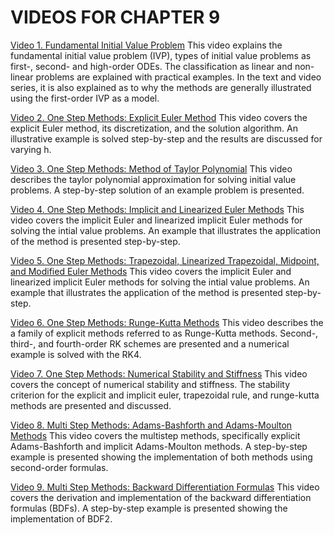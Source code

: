 #  VIDEOS FOR CHAPTER 9

[Video 1. Fundamental Initial Value Problem](https://youtu.be/wturVK8IdkE) This video explains the fundamental initial value problem (IVP), types of initial value problems as first-, second- and high-order ODEs. The classification as linear and non-linear problems are explained with practical examples. In the text and video series, it is also explained as to why the methods are generally illustrated using the first-order IVP as a model.

[Video 2. One Step Methods: Explicit Euler Method](https://youtu.be/LKAEhh0-oj8) This video covers the explicit Euler method, its discretization, and the solution algorithm. An illustrative example is solved step-by-step and the results are discussed for varying h.

[Video 3. One Step Methods: Method of Taylor Polynomial](https://youtu.be/3UKCFFHYwPU) This video describes the taylor polynomial approximation for solving initial value problems. A step-by-step solution of an example problem is presented.

[Video 4. One Step Methods: Implicit and Linearized Euler Methods](https://youtu.be/1vpJoTgDHCk) This video covers the implicit Euler and linearized implicit Euler methods for solving the intial value problems. An example that illustrates the application of the method is presented step-by-step.

[Video 5. One Step Methods: Trapezoidal, Linearized Trapezoidal, Midpoint, and Modified Euler Methods](https://youtu.be/io2lq9DOTZs) This video covers the implicit Euler and linearized implicit Euler methods for solving the intial value problems. An example that illustrates the application of the method is presented step-by-step.

[Video 6. One Step Methods: Runge-Kutta Methods](https://youtu.be/LPqqpLKPJH0) This video describes the a family of explicit methods referred to as Runge-Kutta methods. Second-, third-, and fourth-order RK schemes are presented and a numerical example is solved with the RK4.

[Video 7. One Step Methods: Numerical Stability and Stiffness](https://youtu.be/yABmV2qnzcg) This video covers the concept of numerical stability and stiffness. The stability criterion for the explicit and implicit euler, trapezoidal rule, and runge-kutta methods are presented and discussed. 

[Video 8. Multi Step Methods: Adams-Bashforth and Adams-Moulton Methods](https://youtu.be/6nCA0K3ARo8) This video covers the multistep methods, specifically explicit Adams-Bashforth and implicit Adams-Moulton methods. A step-by-step example is presented showing the implementation of both methods using second-order formulas.

[Video 9. Multi Step Methods: Backward Differentiation Formulas](https://youtu.be/Lp1_YH-_OIQ) This video covers the derivation and implementation of the backward differentiation formulas (BDFs). A step-by-step example is presented showing the implementation of BDF2.
